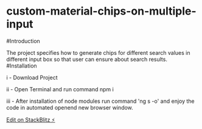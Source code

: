 # custom-material-chips-on-multiple-input

#Introduction


The project specifies how to generate chips for different search values in different input box so that user can ensure about search results.
#Installation


i - Download Project 

ii - Open Terminal and run command npm i 

iii - After installation of node modules run command 'ng s -o' and enjoy the code in automated openend new browser window.

[Edit on StackBlitz ⚡️](https://stackblitz.com/edit/custom-material-chips-on-multiple-input)